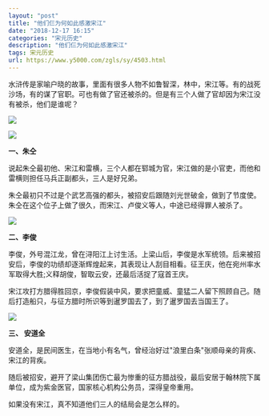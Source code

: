 ```yaml
---
layout: "post"
title: "他们仨为何如此感激宋江"
date: "2018-12-17 16:15"
categories: "宋元历史"
description: "他们仨为何如此感激宋江"
tags: 宋元历史
url: https://www.y5000.com/zgls/sy/4503.html
---
```






水浒传是家喻户晓的故事，里面有很多人物不如鲁智深，林中，宋江等。有的战死沙场，有的谋了官职。可也有做了官还被杀的。但是有三个人做了官却因为宋江没有被杀，他们是谁呢？

![](https://img.y5000.com/uploads/allimg/161103/09494132V-0.jpg)

![](https://img.y5000.com/uploads/allimg/161103/0949414224-1.jpg)

**一、朱仝**

说起朱仝最初他、宋江和雷横，三个人都在郓城为官，宋江做的是小官吏，而他和雷横则担任马兵正副都头，三人是好兄弟。

朱仝最初只不过是个武艺高强的都头，被招安后跟随刘光世破金，做到了节度使。朱仝在这个位子上做了很久，而宋江、卢俊义等人，中途已经得罪人被杀了。

![](https://img.y5000.com/uploads/allimg/161103/0949412263-2.jpg)

**二、李俊**

李俊，外号混江龙，曾在浔阳江上讨生活。上梁山后，李俊是水军统领。后来被招安后，李俊的功绩却逐渐辉煌起来，其表现让人刮目相看。征王庆，他在宛州率水军取得大胜;义释胡俊，智取云安，还最后活捉了寇首王庆。

宋江攻打方腊得胜回京，李俊假装中风，要求把童威、童猛二人留下照顾自己。随后打造船只，与征方腊时所识等到暹罗国去了，到了暹罗国去当国王了。

![](https://img.y5000.com/uploads/allimg/161103/09494149C-3.jpg)

**三、 安道全**

安道全，是民间医生，在当地小有名气，曾经治好过"浪里白条"张顺母亲的背疾、宋江的背疾。

随后被招安，避开了梁山集团伤亡最为惨重的征方腊战役，最后安居于翰林院下属单位，成为紫金医官，国家核心机构公务员，深得皇帝重用。

如果没有宋江，真不知道他们三人的结局会是怎么样的。
